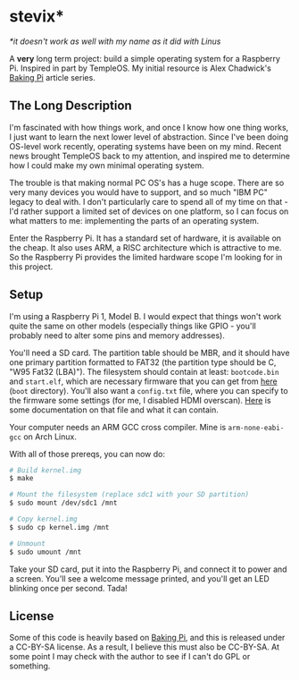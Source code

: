 stevix*
=======

*\*it doesn't work as well with my name as it did with Linus*

A **very** long term project: build a simple operating system for a Raspberry
Pi. Inspired in part by TempleOS. My initial resource is Alex
Chadwick's [Baking Pi][] article series.

The Long Description
--------------------

I'm fascinated with how things work, and once I know how one thing works, I just
want to learn the next lower level of abstraction. Since I've been doing
OS-level work recently, operating systems have been on my mind. Recent news
brought TempleOS back to my attention, and inspired me to determine how I could
make my own minimal operating system.

The trouble is that making normal PC OS's has a huge scope. There are so very
many devices you would have to support, and so much "IBM PC" legacy to deal
with. I don't particularly care to spend all of my time on that - I'd rather
support a limited set of devices on one platform, so I can focus on what matters
to me: implementing the parts of an operating system.

Enter the Raspberry Pi. It has a standard set of hardware, it is available on
the cheap. It also uses ARM, a RISC architecture which is attractive to me. So
the Raspberry Pi provides the limited hardware scope I'm looking for in this
project.

Setup
-----

I'm using a Raspberry Pi 1, Model B. I would expect that things won't work quite
the same on other models (especially things like GPIO - you'll probably need to
alter some pins and memory addresses).

You'll need a SD card. The partition table should be MBR, and it should have one
primary partition formatted to FAT32 (the partition type should be C, "W95 Fat32
(LBA)"). The filesystem should contain at least: `bootcode.bin` and `start.elf`,
which are necessary firmware that you can get from [here][rpi-firmware] (`boot`
directory). You'll also want a `config.txt` file, where you can specify to the
firmware some settings (for me, I disabled HDMI overscan). [Here][rpi-config] is
some documentation on that file and what it can contain.

Your computer needs an ARM GCC cross compiler. Mine is `arm-none-eabi-gcc` on
Arch Linux.

With all of those prereqs, you can now do:

```bash
# Build kernel.img
$ make

# Mount the filesystem (replace sdc1 with your SD partition)
$ sudo mount /dev/sdc1 /mnt

# Copy kernel.img
$ sudo cp kernel.img /mnt

# Unmount
$ sudo umount /mnt
```

Take your SD card, put it into the Raspberry Pi, and connect it to power and a
screen. You'll see a welcome message printed, and you'll get an LED blinking
once per second. Tada!

License
-------

Some of this code is heavily based on [Baking Pi][], and this is released under
a CC-BY-SA license. As a result, I believe this must also be CC-BY-SA. At some
point I may check with the author to see if I can't do GPL or something.

[Baking Pi]: http://www.cl.cam.ac.uk/projects/raspberrypi/tutorials/os/index.html
[rpi-firmware]: https://github.com/raspberrypi/firmware
[rpi-config]: https://www.raspberrypi.org/documentation/configuration/config-txt/README.md
